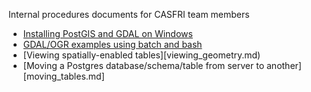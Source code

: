 Internal procedures documents for CASFRI team members

  * [Installing PostGIS and GDAL on Windows](postgis.md)
  * [GDAL/OGR examples using batch and bash](gdal.md)
  * [Viewing spatially-enabled tables][viewing_geometry.md)
  * [Moving a Postgres database/schema/table from server to another][moving_tables.md]

